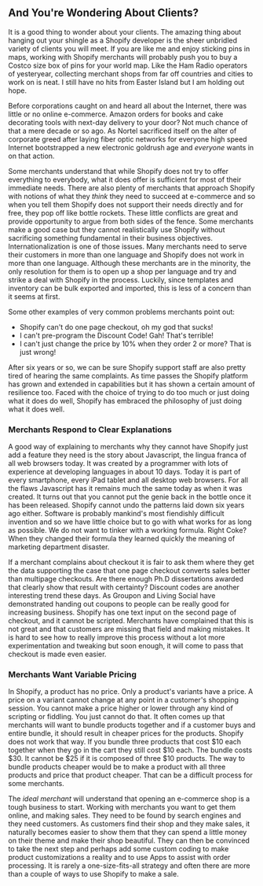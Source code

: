 ## And You're Wondering About Clients? ##

It is a good thing to wonder about your clients. The amazing thing about hanging out your shingle as a Shopify developer is the sheer unbridled variety of clients you will meet. If you are like me and enjoy sticking pins in maps, working with Shopify merchants will probably push you to buy a Costco size box of pins for your world map. Like the Ham Radio operators of yesteryear, collecting merchant shops from far off countries and cities to work on is neat. I still have no hits from Easter Island but I am holding out hope. 

Before corporations caught on and heard all about the Internet, there was little or no online e-commerce. Amazon orders for books and cake decorating tools with next-day delivery to your door? Not much chance of that a mere decade or so ago. As Nortel sacrificed itself on the alter of corporate greed after laying fiber optic networks for everyone high speed Internet bootstrapped a new electronic goldrush age and *everyone* wants in on that action.

Some merchants understand that while Shopify does not try to offer everything to everybody, what it does offer is sufficient for most of their immediate needs. There are also plenty of merchants that approach Shopify with notions of what they *think* they need to succeed at e-commerce and so when you tell them Shopify does not support their needs directly and for free, they pop off like bottle rockets. These little conflicts are great and provide opportunity to argue from both sides of the fence. Some merchants make a good case but they cannot realistically use Shopify without sacrificing something fundamental in their business objectives. Internationalization is one of those issues. Many merchants need to serve their customers in more than one language and Shopify does not work in more than one language. Although these merchants are in the minority, the only resolution for them is to open up a shop per language and try and strike a deal with Shopify in the process. Luckily, since templates and inventory can be bulk exported and imported, this is less of a concern than it seems at first.

Some other examples of very common problems merchants point out: 
- Shopify can't do one page checkout, oh my god that sucks!
- I can't pre-program the Discount Code! Gah! That's terrible!
- I can't just change the price by 10% when they order 2 or more? That is just wrong!

After six years or so, we can be sure Shopify support staff are also pretty tired of hearing the same complaints. As time passes the Shopify platform has grown and extended in capabilities but it has shown a certain amount of resilience too. Faced with the choice of trying to do too much or just doing what it does do well, Shopify has embraced the philosophy of just doing what it does well. 

### Merchants Respond to Clear Explanations ###

A good way of explaining to merchants why they cannot have Shopify just add a feature they need is the story about Javascript, the lingua franca of all web browsers today. It was created by a programmer with lots of experience at developing languages in about 10 days. Today it is part of every smartphone, every iPad tablet and all desktop web browsers. For all the flaws Javascript has it remains much the same today as when it was created. It turns out that you cannot put the genie back in the bottle once it has been released. Shopify cannot undo the patterns laid down six years ago either. Software is probably mankind's most fiendishly difficult invention and so we have little choice but to go with what works for as long as possible. We do not want to tinker with a working formula. Right Coke? When they changed their formula they learned quickly the meaning of marketing department disaster. 

If a merchant complains about checkout it is fair to ask them where they get the data supporting the case that one page checkout converts sales better than multipage checkouts. Are there enough Ph.D dissertations awarded that clearly show that result with certainty? Discount codes are another interesting trend these days. As Groupon and Living Social have demonstrated handing out coupons to people can be really good for increasing business. Shopify has one text input on the second page of checkout, and it cannot be scripted. Merchants have complained that this is not great and that customers are missing that field and making mistakes. It is hard to see how to really improve this process without a lot more experimentation and tweaking but soon enough, it will come to pass that checkout is made even easier. 

### Merchants Want Variable Pricing ###

In Shopify, a product has no price. Only a product's variants have a price. A price on a variant cannot change at any point in a customer's shopping session. You cannot make a price higher or lower through any kind of scripting or fiddling. You just cannot do that. It often comes up that merchants will want to bundle products together and if a customer buys and entire bundle, it should result in cheaper prices for the products. Shopify does not work that way. If you bundle three products that cost $10 each together when they go in the cart they still cost $10 each. The bundle costs $30. It cannot be $25 if it is composed of three $10 products. The way to bundle products cheaper would be to make a product with all three products and price that product cheaper. That can be a difficult process for some merchants.

The *ideal merchant* will understand that opening an e-commerce shop is a tough business to start. Working with merchants you want to get them online, and making sales. They need to be found by search engines and they need customers. As customers find their shop and they make sales, it naturally becomes easier to show them that they can spend a little money on their theme and make their shop beautiful. They can then be convinced to take the next step and perhaps add some custom coding to make product customizations a reality and to use Apps to assist with order processing. It is rarely a one-size-fits-all strategy and often there are more than a couple of ways to use Shopify to make a sale.
